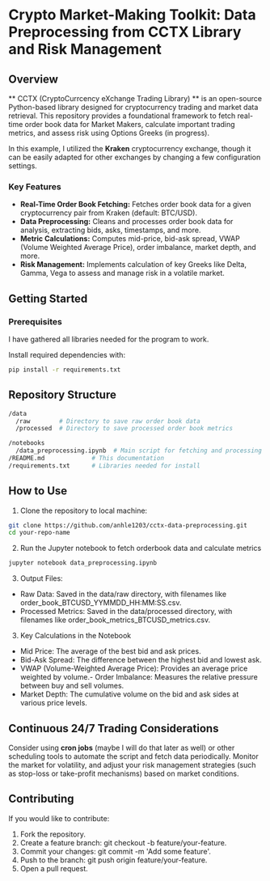 # Crypto Market-Making Toolkit: Data Preprocessing from CCTX Library and Risk Management

## Overview

** CCTX (CryptoCurrcency eXchange Trading Library) ** is an open-source Python-based library designed for cryptocurrency trading and market data retrieval. This repository provides a foundational framework to fetch real-time order book data for Market Makers, calculate important trading metrics, and assess risk using Options Greeks (in progress).

In this example, I utilized the **Kraken** cryptocurrency exchange, though it can be easily adapted for other exchanges by changing a few configuration settings.

### Key Features
- **Real-Time Order Book Fetching:** Fetches order book data for a given cryptocurrency pair from Kraken (default: BTC/USD).
- **Data Preprocessing:** Cleans and processes order book data for analysis, extracting bids, asks, timestamps, and more.
- **Metric Calculations:** Computes mid-price, bid-ask spread, VWAP (Volume Weighted Average Price), order imbalance, market depth, and more.
- **Risk Management:** Implements calculation of key Greeks like Delta, Gamma, Vega to assess and manage risk in a volatile market.

## Getting Started

### Prerequisites

I have gathered all libraries needed for the program to work.

Install required dependencies with:
```bash
pip install -r requirements.txt
```

## Repository Structure
```bash
/data
  /raw        # Directory to save raw order book data
  /processed  # Directory to save processed order book metrics

/notebooks
  /data_preprocessing.ipynb  # Main script for fetching and processing order book data
/README.md             # This documentation
/requirements.txt      # Libraries needed for install
```

## How to Use

1. Clone the repository to local machine:
```bash
git clone https://github.com/anhle1203/cctx-data-preprocessing.git
cd your-repo-name
```

2. Run the Jupyter notebook to fetch orderbook data and calculate metrics
```bash
jupyter notebook data_preprocessing.ipynb
```

3. Output Files:
- Raw Data: Saved in the data/raw directory, with filenames like order_book_BTCUSD_YYMMDD_HH:MM:SS.csv.
- Processed Metrics: Saved in the data/processed directory, with filenames like order_book_metrics_BTCUSD_metrics.csv.

3. Key Calculations in the Notebook

- Mid Price: The average of the best bid and ask prices.
- Bid-Ask Spread: The difference between the highest bid and lowest ask.
- VWAP (Volume-Weighted Average Price): Provides an average price weighted by volume.- Order Imbalance: Measures the relative pressure between buy and sell volumes.
- Market Depth: The cumulative volume on the bid and ask sides at various price levels.

## Continuous 24/7 Trading Considerations

Consider using **cron jobs** (maybe I will do that later as well) or other scheduling tools to automate the script and fetch data periodically. Monitor the market for volatility, and adjust your risk management strategies (such as stop-loss or take-profit mechanisms) based on market conditions.

## Contributing

If you would like to contribute:

1.	Fork the repository.
2.	Create a feature branch: git checkout -b feature/your-feature.
3.	Commit your changes: git commit -m 'Add some feature'.
4.	Push to the branch: git push origin feature/your-feature.
5.	Open a pull request.

